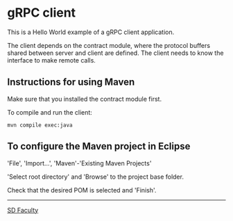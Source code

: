 # gRPC client

This is a Hello World example of a gRPC client application.

The client depends on the contract module, where the protocol buffers shared between server and client are defined.
The client needs to know the interface to make remote calls.


## Instructions for using Maven

Make sure that you installed the contract module first.

To compile and run the client:

```
mvn compile exec:java
```


## To configure the Maven project in Eclipse

'File', 'Import...', 'Maven'-'Existing Maven Projects'

'Select root directory' and 'Browse' to the project base folder.

Check that the desired POM is selected and 'Finish'.


----

[SD Faculty](mailto:leic-sod@disciplinas.tecnico.ulisboa.pt)
